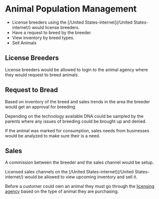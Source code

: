 # Animal Population Management

- License breeders using the [/United States-internet](/United States-internet/) would license breeders.
- Have a request to breed by the breeder.
- View inventory by breed types.
- Sell Animals

## License Breeders

License breeders would be allowed to login to the animal agency where they would request to breed animals.

## Request to Bread

Based on inventory of the breed and sales trends in the area the breeder would get an approval for breeding.

Depending on the technology available DNA could be sampled by the parents where any issues of breeding could be brought up and denied.

If the animal was marked for consumption, sales needs from businesses would be analyzed to make sure their is a need.

## Sales

A commission between the breeder and the sales channel would be setup.

Licensed sales channels on the [/United States-internet](/United States-internet/) would be allowed to view upcoming inventory and sell it.

Before a customer could own an animal they must go through the [licensing agency](/licensing-agency/) based on the type of animal they are purchasing.
